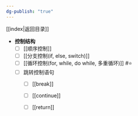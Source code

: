 ```yaml
---
dg-publish: "true"
---
```

[[index|返回目录]]

- **控制结构**
	- [ ] [[顺序控制]]  
	- [ ] [[分支控制(if, else, switch)]] 
	- [ ] [[循环控制(for, while, do while, 多重循环)]] #⭐️ 
	- [ ] 跳转控制语句
    	- [ ] [[break]]  
    	- [ ] [[continue]]  
    	- [ ] [[return]]  

